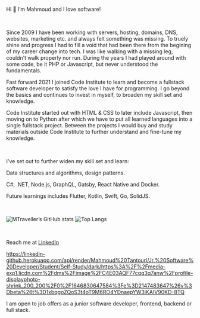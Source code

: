 Hi 👋 I’m Mahmoud and I love software!

<br>

Since 2009 I have been working with servers, hosting, domains, DNS, websites, marketing etc. and always felt something was missing. To truely shine and progress I had to fill a void that had been there from the begining of my career change into tech. I was like walking with a missing leg, couldn't walk properly nor run. During the years I had played around with some code, be it PHP or Javascript, but never understood the fundamentals.

Fast forward 2021 I joined Code Institute to learn and become a fullstack software developer to satisfy the love I have for programming. I go beyond the basics and continues to invest in myself, to broaden my skill set and knowledge.

Code Institute started out with HTML & CSS to later include Javascript, then moving on to Python after which we have to put all learned languages into a single fullstack project. Between the projects I would buy and study materials outside Code Institute to further understand and fine-tune my knowledge.

<br>

I've set out to further widen my skill set and learn:

Data structures and algorithms, design patterns.

C#, .NET, Node.js, GraphQL, Gatsby, React Native and Docker.

Future learnings includes Flutter, Kotlin, Swift, Go, SolidJS.

<br>

![MTraveller’s GitHub stats](https://github-readme-stats.vercel.app/api?username=MTraveller&show_icons=true&layout=compact&theme=radical)
![Top Langs](https://github-readme-stats.vercel.app/api/top-langs/?username=MTraveller&layout=compact&theme=radical)

<br>

Reach me at [LinkedIn](https://www.linkedin.com/in/mtantouri/)

https://linkedin-github.herokuapp.com/api/render/Mahmoud%20Tantouri/Jr.%20Software%20Developer/Student/Self-Study/dark/https%3A%2F%2Fmedia-exp1.licdn.com%2Fdms%2Fimage%2FC4E03AQF77cqq3q7anw%2Fprofile-displayphoto-shrink_200_200%2F0%2F1646830647584%3Fe%3D2147483647%26v%3Dbeta%26t%3D1xbqgoZQoS3t4oT9M6RO4YDnaepYW3iKAIV90KD-8TQ

I am open to job offers as a junior software developer, frontend, backend or full stack.
